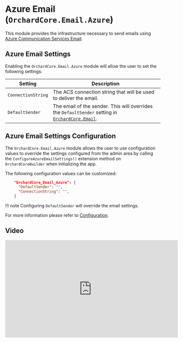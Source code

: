 # Azure Email (`OrchardCore.Email.Azure`)

This module provides the infrastructure necessary to send emails using [Azure Communication Services Email](https://learn.microsoft.com/en-us/azure/communication-services/concepts/email/email-overview).

## Azure Email Settings

Enabling the `OrchardCore.Email.Azure` module will allow the user to set the following settings:

| Setting | Description |
| --- | --- |
| `ConnectionString` | The ACS connection string that will be used to deliver the email.
| `DefaultSender` | The email of the sender. This will overrides the `DefaultSender` setting in [`OrchardCore.Email`](../Email/README.md). |

## Azure Email Settings Configuration

The `OrchardCore.Email.Azure` module allows the user to use configuration values to override the settings configured from the admin area by calling the `ConfigureAzureEmailSettings()` extension method on `OrchardCoreBuilder` when initializing the app.

The following configuration values can be customized:

```json
    "OrchardCore_Email_Azure": {
      "DefaultSender": "",
      "ConnectionString": "",
    }
```

!!! note
    Configuring `DefaultSender` will override the email settings.

For more information please refer to [Configuration](../../core/Configuration/README.md).

## Video

<iframe width="560" height="315" src="https://www.youtube-nocookie.com/embed/1PYGKkhJBEA" title="YouTube video player" frameborder="0" allow="accelerometer; autoplay; clipboard-write; encrypted-media; gyroscope; picture-in-picture" allowfullscreen></iframe>
